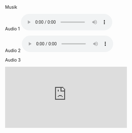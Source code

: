 Musik

Audio 1
<audio src="images/AndHeShallPurify.mp3" controls preload></audio>

Audio 2
<audio src="https://drive.google.com/file/d/1W6zcOrOyp0uLDpD-EhxY4ON5YZwAgFi0/preview" controls preload></audio>

Audio 3
<iframe 
  frameborder="0" 
  width="400"     
  height="200"
  src="https://drive.google.com/file/d/1W6zcOrOyp0uLDpD-EhxY4ON5YZwAgFi0/preview">    
</iframe>
